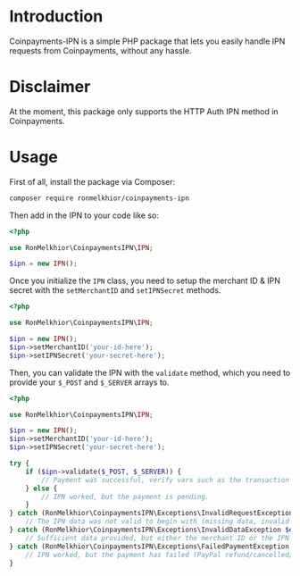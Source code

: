 # Introduction

Coinpayments-IPN is a simple PHP package that lets you easily handle IPN requests from Coinpayments, without any hassle.

# Disclaimer

At the moment, this package only supports the HTTP Auth IPN method in Coinpayments.

# Usage

First of all, install the package via Composer:

```sh
composer require ronmelkhior/coinpayments-ipn
```

Then add in the IPN to your code like so:

```php
<?php

use RonMelkhior\CoinpaymentsIPN\IPN;

$ipn = new IPN();
```

Once you initialize the `IPN` class, you need to setup the merchant ID & IPN secret with the `setMerchantID` and `setIPNSecret` methods.

```php
<?php

use RonMelkhior\CoinpaymentsIPN\IPN;

$ipn = new IPN();
$ipn->setMerchantID('your-id-here');
$ipn->setIPNSecret('your-secret-here');
```

Then, you can validate the IPN with the `validate` method, which you need to provide your `$_POST` and `$_SERVER` arrays to.


```php
<?php

use RonMelkhior\CoinpaymentsIPN\IPN;

$ipn = new IPN();
$ipn->setMerchantID('your-id-here');
$ipn->setIPNSecret('your-secret-here');

try {
    if ($ipn->validate($_POST, $_SERVER)) {
        // Payment was successful, verify vars such as the transaction ID/email and process it.
    } else {
        // IPN worked, but the payment is pending.
    }
} catch (RonMelkhior\CoinpaymentsIPN\Exceptions\InvalidRequestException $e) {
    // The IPN data was not valid to begin with (missing data, invalid IPN method).
} catch (RonMelkhior\CoinpaymentsIPN\Exceptions\InvalidDataException $e) {
    // Sufficient data provided, but either the merchant ID or the IPN secret didn't match.
} catch (RonMelkhior\CoinpaymentsIPN\Exceptions\FailedPaymentException $e) {
    // IPN worked, but the payment has failed (PayPal refund/cancelled/timed out).
}
```
